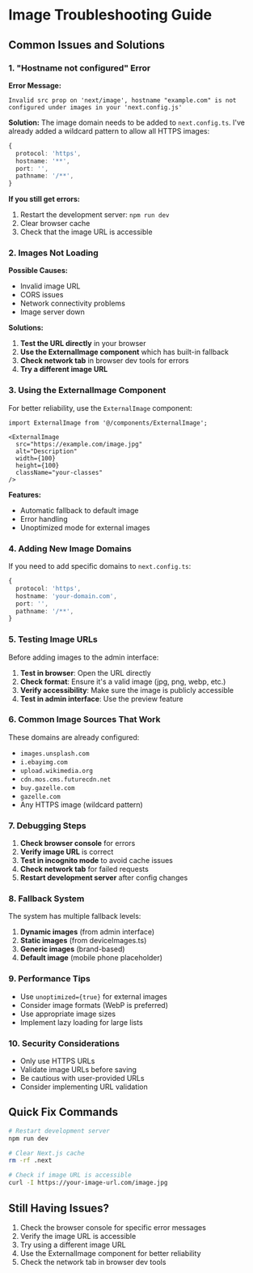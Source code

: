 # Image Troubleshooting Guide

## Common Issues and Solutions

### 1. "Hostname not configured" Error

**Error Message:**
```
Invalid src prop on 'next/image', hostname "example.com" is not configured under images in your 'next.config.js'
```

**Solution:**
The image domain needs to be added to `next.config.ts`. I've already added a wildcard pattern to allow all HTTPS images:

```typescript
{
  protocol: 'https',
  hostname: '**',
  port: '',
  pathname: '/**',
}
```

**If you still get errors:**
1. Restart the development server: `npm run dev`
2. Clear browser cache
3. Check that the image URL is accessible

### 2. Images Not Loading

**Possible Causes:**
- Invalid image URL
- CORS issues
- Network connectivity problems
- Image server down

**Solutions:**
1. **Test the URL directly** in your browser
2. **Use the ExternalImage component** which has built-in fallback
3. **Check network tab** in browser dev tools for errors
4. **Try a different image URL**

### 3. Using the ExternalImage Component

For better reliability, use the `ExternalImage` component:

```tsx
import ExternalImage from '@/components/ExternalImage';

<ExternalImage
  src="https://example.com/image.jpg"
  alt="Description"
  width={100}
  height={100}
  className="your-classes"
/>
```

**Features:**
- Automatic fallback to default image
- Error handling
- Unoptimized mode for external images

### 4. Adding New Image Domains

If you need to add specific domains to `next.config.ts`:

```typescript
{
  protocol: 'https',
  hostname: 'your-domain.com',
  port: '',
  pathname: '/**',
}
```

### 5. Testing Image URLs

Before adding images to the admin interface:

1. **Test in browser**: Open the URL directly
2. **Check format**: Ensure it's a valid image (jpg, png, webp, etc.)
3. **Verify accessibility**: Make sure the image is publicly accessible
4. **Test in admin interface**: Use the preview feature

### 6. Common Image Sources That Work

These domains are already configured:
- `images.unsplash.com`
- `i.ebayimg.com`
- `upload.wikimedia.org`
- `cdn.mos.cms.futurecdn.net`
- `buy.gazelle.com`
- `gazelle.com`
- Any HTTPS image (wildcard pattern)

### 7. Debugging Steps

1. **Check browser console** for errors
2. **Verify image URL** is correct
3. **Test in incognito mode** to avoid cache issues
4. **Check network tab** for failed requests
5. **Restart development server** after config changes

### 8. Fallback System

The system has multiple fallback levels:
1. **Dynamic images** (from admin interface)
2. **Static images** (from deviceImages.ts)
3. **Generic images** (brand-based)
4. **Default image** (mobile phone placeholder)

### 9. Performance Tips

- Use `unoptimized={true}` for external images
- Consider image formats (WebP is preferred)
- Use appropriate image sizes
- Implement lazy loading for large lists

### 10. Security Considerations

- Only use HTTPS URLs
- Validate image URLs before saving
- Be cautious with user-provided URLs
- Consider implementing URL validation

## Quick Fix Commands

```bash
# Restart development server
npm run dev

# Clear Next.js cache
rm -rf .next

# Check if image URL is accessible
curl -I https://your-image-url.com/image.jpg
```

## Still Having Issues?

1. Check the browser console for specific error messages
2. Verify the image URL is accessible
3. Try using a different image URL
4. Use the ExternalImage component for better reliability
5. Check the network tab in browser dev tools
